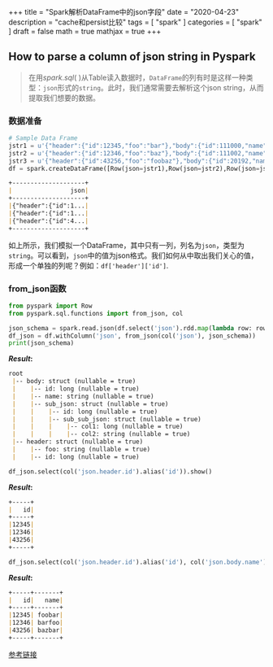 +++
title = "Spark解析DataFrame中的json字段"
date = "2020-04-23"
description = "cache和persist比较"
tags = [
  "spark"
]
categories = [
  "spark"
]
draft = false
math = true
mathjax = true
+++

## How to parse a column of json string in Pyspark

> 在用$spark.sql(\ )$从Table读入数据时，`DataFrame`的列有时是这样一种类型：`json`形式的`string`。此时，我们通常需要去解析这个json string，从而提取我们想要的数据。

### 数据准备

```python
# Sample Data Frame
jstr1 = u'{"header":{"id":12345,"foo":"bar"},"body":{"id":111000,"name":"foobar","sub_json":{"id":54321,"sub_sub_json":{"col1":20,"col2":"somethong"}}}}'
jstr2 = u'{"header":{"id":12346,"foo":"baz"},"body":{"id":111002,"name":"barfoo","sub_json":{"id":23456,"sub_sub_json":{"col1":30,"col2":"something else"}}}}'
jstr3 = u'{"header":{"id":43256,"foo":"foobaz"},"body":{"id":20192,"name":"bazbar","sub_json":{"id":39283,"sub_sub_json":{"col1":50,"col2":"another thing"}}}}'
df = spark.createDataFrame([Row(json=jstr1),Row(json=jstr2),Row(json=jstr3)])
```

```markdown
+--------------------+
|                json|
+--------------------+
|{"header":{"id":1...|
|{"header":{"id":1...|
|{"header":{"id":4...|
+--------------------+
```

如上所示，我们模拟一个DataFrame，其中只有一列，列名为`json`，类型为`string`。可以看到，`json`中的值为json格式。我们如何从中取出我们关心的值，形成一个单独的列呢？例如：`df['header']['id']`.

### from_json函数

```python
from pyspark import Row
from pyspark.sql.functions import from_json, col

json_schema = spark.read.json(df.select('json').rdd.map(lambda row: row.json)).schema
df_json = df.withColumn('json', from_json(col('json'), json_schema))
print(json_schema)
```

**$Result:$**

```markdown
root
 |-- body: struct (nullable = true)
 |    |-- id: long (nullable = true)
 |    |-- name: string (nullable = true)
 |    |-- sub_json: struct (nullable = true)
 |    |    |-- id: long (nullable = true)
 |    |    |-- sub_sub_json: struct (nullable = true)
 |    |    |    |-- col1: long (nullable = true)
 |    |    |    |-- col2: string (nullable = true)
 |-- header: struct (nullable = true)
 |    |-- foo: string (nullable = true)
 |    |-- id: long (nullable = true)
```

```python
df_json.select(col('json.header.id').alias('id')).show()
```

**$Result:$**

```markdown
+-----+
|   id|
+-----+
|12345|
|12346|
|43256|
+-----+
```

```python
df_json.select(col('json.header.id').alias('id'), col('json.body.name').alias('name')).show()
```

**$Result:$**

```markdown
+-----+-------+
|   id|   name|
+-----+-------+
|12345| foobar|
|12346| barfoo|
|43256| bazbar|
+-----+-------+
```

[参考链接](https://stackoverflow.com/questions/41107835/pyspark-parse-a-column-of-json-strings)

